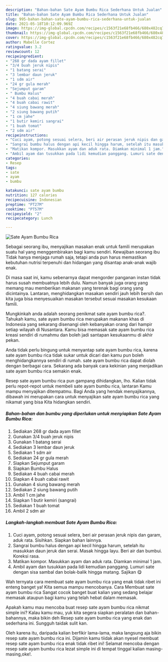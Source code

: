 ```yaml
---
description: "Bahan-bahan Sate Ayam Bumbu Rica Sederhana Untuk Jualan"
title: "Bahan-bahan Sate Ayam Bumbu Rica Sederhana Untuk Jualan"
slug: 995-bahan-bahan-sate-ayam-bumbu-rica-sederhana-untuk-jualan
date: 2021-05-18T10:12:09.969Z
image: https://img-global.cpcdn.com/recipes/c1563f21e68fb466/680x482cq70/sate-ayam-bumbu-rica-foto-resep-utama.jpg
thumbnail: https://img-global.cpcdn.com/recipes/c1563f21e68fb466/680x482cq70/sate-ayam-bumbu-rica-foto-resep-utama.jpg
cover: https://img-global.cpcdn.com/recipes/c1563f21e68fb466/680x482cq70/sate-ayam-bumbu-rica-foto-resep-utama.jpg
author: Mabelle Cortez
ratingvalue: 3.2
reviewcount: 12
recipeingredient:
- "268 gr dada ayam fillet"
- "3/4 buah jeruk nipis"
- "1 batang serai"
- "3 lembar daun jeruk"
- "1 sdm air"
- "24 gr gula merah"
- "Sejumput garam"
- " Bumbu Halus"
- "4 buah cabai merah"
- "4 buah cabai rawit"
- "4 siung bawang merah"
- "2 siung bawang putih"
- "1 cm jahe"
- "1 butir kemiri sangrai"
- "1 buah tomat"
- "2 sdm air"
recipeinstructions:
- "Cuci ayam, potong sesuai selera, beri air perasan jeruk nipis dan garam, aduk rata. Sisihkan. Siapkan bahan lainnya."
- "Sangrai bumbu halus dengan api kecil hingga harum, setelah itu masukkan daun jeruk dan serai. Masak hingga layu. Beri air dan bumbui. Koreksi rasa."
- "Matikan kompor. Masukkan ayam dan aduk rata. Diamkan minimal 1 jam."
- "Ambil ayam dan tusukkan pada lidi kemudian panggang. Lumuri sate dengan sisa sambal dan bolak-balik hingga matang. Sajikan 😋"
categories:
- Resep
tags:
- sate
- ayam
- bumbu

katakunci: sate ayam bumbu 
nutrition: 127 calories
recipecuisine: Indonesian
preptime: "PT27M"
cooktime: "PT57M"
recipeyield: "2"
recipecategory: Lunch

---
```



![Sate Ayam Bumbu Rica](https://img-global.cpcdn.com/recipes/c1563f21e68fb466/680x482cq70/sate-ayam-bumbu-rica-foto-resep-utama.jpg)

Sebagai seorang ibu, menyajikan masakan enak untuk famili merupakan suatu hal yang menggembirakan bagi kamu sendiri. Kewajiban seorang ibu Tidak hanya menjaga rumah saja, tetapi anda pun harus memastikan kebutuhan nutrisi terpenuhi dan hidangan yang disantap anak-anak wajib enak.

Di masa  saat ini, kamu sebenarnya dapat mengorder panganan instan tidak harus susah membuatnya lebih dulu. Namun banyak juga orang yang memang mau memberikan makanan yang terenak bagi orang yang dicintainya. Lantaran, menghidangkan masakan sendiri jauh lebih bersih dan kita juga bisa menyesuaikan masakan tersebut sesuai masakan kesukaan famili. 



Mungkinkah anda adalah seorang penikmat sate ayam bumbu rica?. Tahukah kamu, sate ayam bumbu rica merupakan makanan khas di Indonesia yang sekarang disenangi oleh kebanyakan orang dari hampir setiap wilayah di Nusantara. Kamu bisa memasak sate ayam bumbu rica kreasi sendiri di rumahmu dan boleh jadi santapan kesukaanmu di akhir pekan.

Anda tidak perlu bingung untuk menyantap sate ayam bumbu rica, karena sate ayam bumbu rica tidak sukar untuk dicari dan kamu pun boleh menghidangkannya sendiri di rumah. sate ayam bumbu rica dapat diolah dengan berbagai cara. Sekarang ada banyak cara kekinian yang menjadikan sate ayam bumbu rica semakin enak.

Resep sate ayam bumbu rica pun gampang dihidangkan, lho. Kalian tidak perlu repot-repot untuk membeli sate ayam bumbu rica, lantaran Kamu mampu menyajikan ditempatmu. Bagi Anda yang hendak menyajikannya, dibawah ini merupakan cara untuk menyajikan sate ayam bumbu rica yang nikamat yang bisa Kita hidangkan sendiri.

<!--inarticleads1-->

##### Bahan-bahan dan bumbu yang diperlukan untuk menyiapkan Sate Ayam Bumbu Rica:

1. Sediakan 268 gr dada ayam fillet
1. Gunakan 3/4 buah jeruk nipis
1. Gunakan 1 batang serai
1. Sediakan 3 lembar daun jeruk
1. Sediakan 1 sdm air
1. Sediakan 24 gr gula merah
1. Siapkan Sejumput garam
1. Siapkan  Bumbu Halus
1. Sediakan 4 buah cabai merah
1. Siapkan 4 buah cabai rawit
1. Gunakan 4 siung bawang merah
1. Sediakan 2 siung bawang putih
1. Ambil 1 cm jahe
1. Siapkan 1 butir kemiri (sangrai)
1. Sediakan 1 buah tomat
1. Ambil 2 sdm air




<!--inarticleads2-->

##### Langkah-langkah membuat Sate Ayam Bumbu Rica:

1. Cuci ayam, potong sesuai selera, beri air perasan jeruk nipis dan garam, aduk rata. Sisihkan. Siapkan bahan lainnya.
1. Sangrai bumbu halus dengan api kecil hingga harum, setelah itu masukkan daun jeruk dan serai. Masak hingga layu. Beri air dan bumbui. Koreksi rasa.
1. Matikan kompor. Masukkan ayam dan aduk rata. Diamkan minimal 1 jam.
1. Ambil ayam dan tusukkan pada lidi kemudian panggang. Lumuri sate dengan sisa sambal dan bolak-balik hingga matang. Sajikan 😋




Wah ternyata cara membuat sate ayam bumbu rica yang enak tidak ribet ini enteng banget ya! Kita semua mampu mencobanya. Cara Membuat sate ayam bumbu rica Sangat cocok banget buat kalian yang sedang belajar memasak ataupun bagi kamu yang telah hebat dalam memasak.

Apakah kamu mau mencoba buat resep sate ayam bumbu rica nikmat simple ini? Kalau kamu mau, yuk kita segera siapkan peralatan dan bahan-bahannya, maka bikin deh Resep sate ayam bumbu rica yang enak dan sederhana ini. Sungguh taidak sulit kan. 

Oleh karena itu, daripada kalian berfikir lama-lama, maka langsung aja bikin resep sate ayam bumbu rica ini. Dijamin kamu tiidak akan nyesel membuat resep sate ayam bumbu rica enak tidak ribet ini! Selamat mencoba dengan resep sate ayam bumbu rica lezat simple ini di tempat tinggal kalian masing-masing,oke!.

